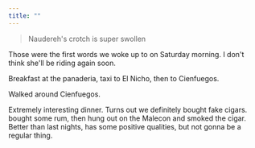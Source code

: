 ```yaml
---
title: ""
---
```

 > Naudereh's crotch is super swollen
 
 Those were the first words we woke up to on Saturday morning. I don't think she'll be riding again soon.
 
 Breakfast at the panaderia, taxi to El Nicho, then to Cienfuegos.

Walked around Cienfuegos.

Extremely interesting dinner. Turns out we definitely bought fake cigars. bought some rum, then hung out on the Malecon and smoked the cigar. Better than last nights, has some positive qualities, but not gonna be a regular thing.
